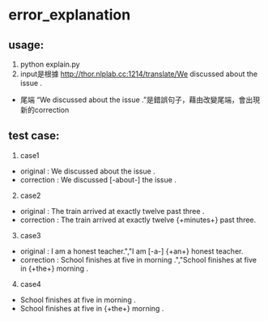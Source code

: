 # error_explanation
## usage: 
1. python explain.py
2. input是根據 http://thor.nlplab.cc:1214/translate/We discussed about the issue .
 * 尾端 “We discussed about the issue .”是錯誤句子，藉由改變尾端，會出現新的correction
## test case:
1. case1
  * original : We discussed about the issue .
  * correction : We discussed [-about-] the issue .
2. case2
  * original : The train arrived at exactly twelve past three .
  * correction : The train arrived at exactly twelve {+minutes+} past three.
3. case3
  * original : I am a honest teacher.","I am [-a-] {+an+} honest teacher.
  * correction : School finishes at five in morning .","School finishes at five in {+the+} morning .
4. case4
  * School finishes at five in morning .
  * School finishes at five in {+the+} morning .
